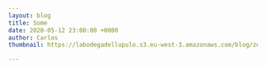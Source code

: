 ```yaml
---
layout: blog
title: Some
date: 2020-05-12 23:00:00 +0000
author: Carlos
thumbnail: https://labodegadellupulo.s3.eu-west-3.amazonaws.com/blog/zendra.jpg

---
```


